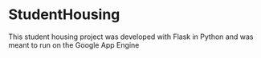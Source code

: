 StudentHousing
==============

This student housing project was developed with Flask in Python and was meant to run on the Google App Engine